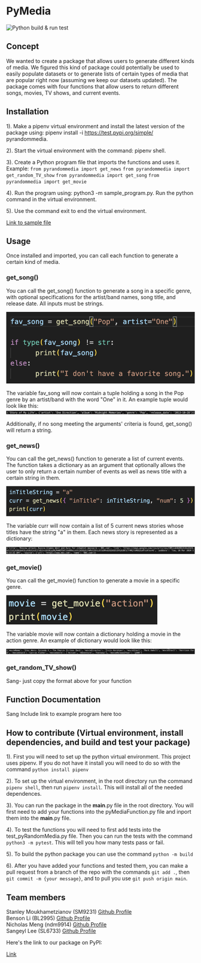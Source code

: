# PyMedia

![Python build & run test](https://github.com/software-students-spring2024/3-python-package-exercise-team-kiwi/actions/workflows/build.yaml/badge.svg)

## Concept
We wanted to create a package that allows users to generate different kinds of media. We figured this kind of package could potentially be used to easily populate datasets or to generate lists of certain types of media that are popular right now (assuming we keep our datasets updated). The package comes with four functions that allow users to return different songs, movies, TV shows, and current events. 

## Installation

1). Make a pipenv virtual environment and install the latest version of the package using: pipenv install -i https://test.pypi.org/simple/ pyrandommedia.

2). Start the virtual environment with the command: pipenv shell.

3). Create a Python program file that imports the functions and uses it.
Example:
`from pyrandommedia import get_news`
`from pyrandommedia import get_random_TV_show`
`from pyrandommedia import get_song`
`from pyrandommedia import get_movie`

4). Run the program using: python3 -m sample_program.py. Run the python command in the virtual environment.

5). Use the command exit to end the virtual environment.

[Link to sample file](https://github.com/software-students-spring2024/3-python-package-exercise-team-kiwi/blob/main/sample_program.py)


## Usage
Once installed and imported, you can call each function to generate a certain kind of media.

### get_song()
You can call the get_song() function to generate a song in a specific genre, with optional specifications for the artist/band names, song title, and release date. All inputs must be strings. 

![get_song() example](./images/song_example.png)

The variable fav_song will now contain a tuple holding a song in the Pop genre by an artist/band with the word "One" in it. An example tuple would look like this: 
![song output](./images/song_output.png)

Additionally, if no song meeting the arguments' criteria is found, get_song() will return a string. 

### get_news()

You can call the get_news() function to generate a list of current events. The function takes a dictionary as an argument that optionally allows the user to only return a certain number of events as well as news title with a certain string in them. 

![get_news() example](./images/news_example.png)

The variable curr will now contain a list of 5 current news stories whose titles have the string "a" in them. Each news story is represented as a dictionary:

![news story output](./images/news_output.png)

### get_movie()

You can call the get_movie() function to generate a movie in a specific genre. 

![get_movie() example](./images/movie_example.png)

The variable movie will now contain a dictionary holding a movie in the action genre. An example of dictionary would look like this:

![movie output](./images/movie_output.png)

### get_random_TV_show()

Sang- just copy the format above for your function

## Function Documentation
Sang
Include link to example program here too

## How to contribute (Virtual environment, install dependencies, and build and test your package)

1). First you will need to set up the python virtual environment. This project uses pipenv. If you do not have it install you will need to do so with the command `python install pipenv`

2). To set up the virtual environment, in the root directory run the command `pipenv shell`, then run `pipenv install`. This will install all of the needed dependences.

3). You can run the package in the __main__.py file in the root directory. You will first need to add your functions into the pyMediaFunction.py file and inport them into the __main__.py file. 

4). To test the functions you will need to first add tests into the test_pyRandomMedia.py file. Then you can run the tests with the command `python3 -m pytest`. This will tell you how many tests pass or fail. 

5). To build the python package you can use the command `python -m build`

6). After you have added your functions and tested them, you can make a pull request from a branch of the repo with the commands `git add .`, then `git commit -m {your message}`, and to pull you use `git push origin main`. 

## Team members

Stanley Moukhametzianov (SM9231) [Github Profile](https://github.com/Stanley-Moukhametzianov)
<br>
Benson Li (BL2995) [Github Profile](https://github.com/bensonnli)
<br>
Nicholas Meng (ndm9914) [Github Profile](https://github.com/Nmeng01)
<br>
Sangeyl Lee (SL6733) [Github Profile](https://github.com/S2ang) 

Here's the link to our package on PyPI:


[Link](https://test.pypi.org/project/pyrandommedia/)


